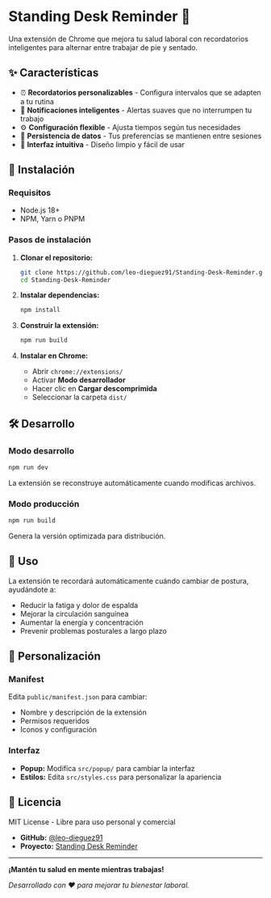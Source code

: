 # Standing Desk Reminder 🏥

Una extensión de Chrome que mejora tu salud laboral con recordatorios inteligentes para alternar entre trabajar de pie y sentado.

## ✨ Características

- ⏰ **Recordatorios personalizables** - Configura intervalos que se adapten a tu rutina
- 🔔 **Notificaciones inteligentes** - Alertas suaves que no interrumpen tu trabajo
- ⚙️ **Configuración flexible** - Ajusta tiempos según tus necesidades
- 💾 **Persistencia de datos** - Tus preferencias se mantienen entre sesiones
- 🎨 **Interfaz intuitiva** - Diseño limpio y fácil de usar

## 🚀 Instalación

### Requisitos
- Node.js 18+
- NPM, Yarn o PNPM

### Pasos de instalación
1. **Clonar el repositorio:**
   ```bash
   git clone https://github.com/leo-dieguez91/Standing-Desk-Reminder.git
   cd Standing-Desk-Reminder
   ```

2. **Instalar dependencias:**
   ```bash
   npm install
   ```

3. **Construir la extensión:**
   ```bash
   npm run build
   ```

4. **Instalar en Chrome:**
   - Abrir `chrome://extensions/`
   - Activar **Modo desarrollador**
   - Hacer clic en **Cargar descomprimida**
   - Seleccionar la carpeta `dist/`

## 🛠️ Desarrollo

### Modo desarrollo
```bash
npm run dev
```
La extensión se reconstruye automáticamente cuando modificas archivos.

### Modo producción
```bash
npm run build
```
Genera la versión optimizada para distribución.

## 🎯 Uso

La extensión te recordará automáticamente cuándo cambiar de postura, ayudándote a:
- Reducir la fatiga y dolor de espalda
- Mejorar la circulación sanguínea
- Aumentar la energía y concentración
- Prevenir problemas posturales a largo plazo

## 🔧 Personalización

### Manifest
Edita `public/manifest.json` para cambiar:
- Nombre y descripción de la extensión
- Permisos requeridos
- Iconos y configuración

### Interfaz
- **Popup:** Modifica `src/popup/` para cambiar la interfaz
- **Estilos:** Edita `src/styles.css` para personalizar la apariencia

## 📄 Licencia

MIT License - Libre para uso personal y comercial


- **GitHub:** [@leo-dieguez91](https://github.com/leo-dieguez91)
- **Proyecto:** [Standing Desk Reminder](https://github.com/leo-dieguez91/Standing-Desk-Reminder)

---

**¡Mantén tu salud en mente mientras trabajas!** 

*Desarrollado con ❤️ para mejorar tu bienestar laboral.*
